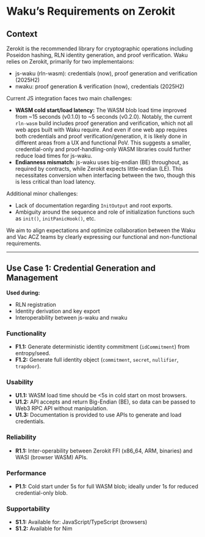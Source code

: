 # Waku’s Requirements on Zerokit

## Context

Zerokit is the recommended library for cryptographic operations including Poseidon hashing, RLN identity generation, and proof verification. 
Waku relies on Zerokit, primarily for two implementaions:
- js-waku (rln-wasm): credentials (now), proof generation and verification (2025H2)
- nwaku: proof generation & verification (now), credentials (2025H2)

Current JS integration faces two main challenges:
- **WASM cold start/load latency:** The WASM blob load time improved from ~15 seconds (v0.1.0) to ~5 seconds (v0.2.0). Notably, the current `rln-wasm` build includes proof generation and verification, which not all web apps built with Waku require. And even if one web app requires both credentials and proof verification/generation, it is likely done in different areas from a UX and functional PoV. This suggests a smaller, credential-only and proof-handling-only WASM libraries could further reduce load times for js-waku.
- **Endianness mismatch:** js-waku uses big-endian (BE) throughout, as required by contracts, while Zerokit expects little-endian (LE). This necessitates conversion when interfacing between the two, though this is less critical than load latency.

Additional minor challenges:
- Lack of documentation regarding `InitOutput` and root exports.
- Ambiguity around the sequence and role of initialization functions such as `init()`, `initPanicHook()`, etc.

We aim to align expectations and optimize collaboration between the Waku and Vac ACZ teams by clearly expressing our functional and non-functional requirements.

---

## Use Case 1: Credential Generation and Management

**Used during:**
- RLN registration
- Identity derivation and key export
- Interoperability between js-waku and nwaku

### Functionality

- **F1.1:** Generate deterministic identity commitment (`idCommitment`) from entropy/seed.
- **F1.2:** Generate full identity object (`commitment`, `secret`, `nullifier`, `trapdoor`).

### Usability

- **U1.1:** WASM load time should be <5s in cold start on most browsers.
- **U1.2:** API accepts and return Big-Endian (BE), so data can be passed to Web3 RPC API without manipulation.
- **U1.3:** Documentation is provided to use APIs to generate and load credentials.

### Reliability

- **R1.1:** Inter-operability between Zerokit FFI (x86_64, ARM, binaries) and WASI (browser WASM) APIs.

### Performance

- **P1.1:** Cold start under 5s for full WASM blob; ideally under 1s for reduced credential-only blob.

### Supportability

- **S1.1:** Available for: JavaScript/TypeScript (browsers)
- **S1.2:** Available for Nim



